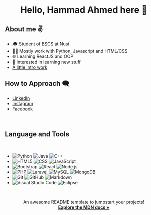 <h1 align="center"> Hello, Hammad Ahmed here 🧒</h1>

<h2> About me ✌ </h2>
<ul>
  <li> 🎓 Student of BSCS at Nust </li>
  <li> 👨‍💻 Mostly work with Python, Javascript and HTML/CSS </li>
  <li> 🌐 Learning ReactJS and OOP </li>
  <li> 💯 Interested in learning new stuff </li>
  <li><a href="My Portfolio.html"> A little intro work </a></li>
</ul>
<h2> How to Approach 🗨 </h2>
<ul>
  <li><a href="https://www.linkedin.com/in/hammad-ahmed-4676a6225/">LinkedIn</a></li>
  <li><a href="https://www.instagram.com/hammadjanjua620/">Instagram</a></li>
  <li><a href="https://www.facebook.com/hammad.janjua.794">Facebook</a></li>
</ul>
<br>
<h2> Language and Tools </h2>
<br>

 - ![Python](https://img.shields.io/badge/-Python-333333?style=flat&logo=python)
  ![Java](https://img.shields.io/badge/-Java-333333?style=flat&logo=Java&logoColor=007396)
  ![C++](https://img.shields.io/badge/-C++-333333?style=flat&logo=C%2B%2B&logoColor=00599C)
 - ![HTML5](https://img.shields.io/badge/-HTML5-333333?style=flat&logo=HTML5)
  ![CSS](https://img.shields.io/badge/-CSS-333333?style=flat&logo=CSS3&logoColor=1572B6)
  ![JavaScript](https://img.shields.io/badge/-JavaScript-333333?style=flat&logo=javascript)
 - ![Bootstrap](https://img.shields.io/badge/-Bootstrap-333333?style=flat&logo=bootstrap&logoColor=563D7C)
  ![React](https://img.shields.io/badge/-React-333333?style=flat&logo=react)
  ![Node.js](https://img.shields.io/badge/-Node.js-333333?style=flat&logo=node.js)
 - ![PHP](https://img.shields.io/badge/-PHP-333333?style=flat&logo=PHP)
  ![Laravel](https://img.shields.io/badge/-Laravel-333333?style=flat&logo=Laravel)
  ![MySQL](https://img.shields.io/badge/-MySQL-333333?style=flat&logo=mysql)
  ![MongoDB](https://img.shields.io/badge/-MongoDB-333333?style=flat&logo=mongodb)
 - ![Git](https://img.shields.io/badge/-Git-333333?style=flat&logo=git)
  ![GitHub](https://img.shields.io/badge/-GitHub-333333?style=flat&logo=github)
  ![Markdown](https://img.shields.io/badge/-Markdown-333333?style=flat&logo=markdown)
 - ![Visual Studio Code](https://img.shields.io/badge/-Visual%20Studio%20Code-333333?style=flat&logo=visual-studio-code&logoColor=007ACC)
  ![Eclipse](https://img.shields.io/badge/-Eclipse-333333?style=flat&logo=eclipse-ide&logoColor=2C2255)

<br>

<p align="center">
    An awesome README template to jumpstart your projects!
    <br />
    <a href="https://developer.mozilla.org/en-US/docs/Web/JavaScript"><strong>Explore the MDN docs »</strong></a>
    <br />
    
  </p>

<!---
hammad-ahmed-01/hammad-ahmed-01 is a ✨ special ✨ repository because its `README.md` (this file) appears on your GitHub profile.
You can click the Preview link to take a look at your changes.
--->
